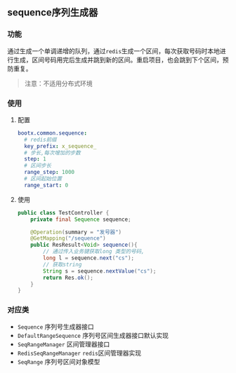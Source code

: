 ## sequence序列生成器

### 功能
通过生成一个单调递增的队列，通过`redis`生成一个区间，每次获取号码时本地进行生成，区间号码用完后生成并跳到新的区间。重启项目，也会跳到下个区间，预防重复。

> 注意：不适用分布式环境

### 使用
1. 配置
    ```yaml
    bootx.common.sequence:
      # redis前缀
      key_prefix: x_sequence_
      # 步长,每次增加的步数
      step: 1
      # 区间步长
      range_step: 1000
      # 区间起始位置
      range_start: 0
    ```
2. 使用
    ```java
    public class TestController {
        private final Sequence sequence;
    
        @Operation(summary = "发号器")
        @GetMapping("/sequence")
        public ResResult<Void> sequence(){
            // 通过传入业务键获取long 类型的号码,
            long l = sequence.next("cs");
            // 获取string
            String s = sequence.nextValue("cs");
            return Res.ok();
        }
    }
    ```

### 对应类

- `Sequence` 序列号生成器接口
- `DefaultRangeSequence` 序列号区间生成器接口默认实现
- `SeqRangeManager` 区间管理器接口
- `RedisSeqRangeManager` `redis`区间管理器实现
- `SeqRange` 序列号区间对象模型